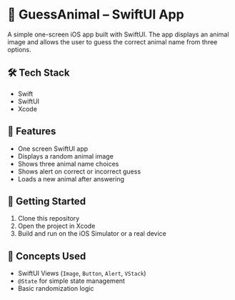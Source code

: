 # 🐾 GuessAnimal – SwiftUI App

A simple one-screen iOS app built with SwiftUI. The app displays an animal image and allows the user to guess the correct animal name from three options.

## 🛠 Tech Stack
- Swift
- SwiftUI
- Xcode

## 📱 Features
- One screen SwiftUI app
- Displays a random animal image
- Shows three animal name choices
- Shows alert on correct or incorrect guess
- Loads a new animal after answering

## 🚀 Getting Started
1. Clone this repository
2. Open the project in Xcode
3. Build and run on the iOS Simulator or a real device

## 🧠 Concepts Used
- SwiftUI Views (`Image`, `Button`, `Alert`, `VStack`)
- `@State` for simple state management
- Basic randomization logic
